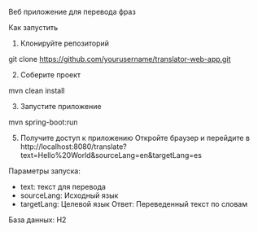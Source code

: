 Веб приложение для перевода фраз

Как запустить

1. Клонируйте репозиторий
    
git clone https://github.com/yourusername/translator-web-app.git

2. Соберите проект
    
mvn clean install
    
3. Запустите приложение

mvn spring-boot:run
    
5. Получите доступ к приложению
    Откройте браузер и перейдите в http://localhost:8080/translate?text=Hello%20World&sourceLang=en&targetLang=es
   
Параметры запуска:
  - text: текст для перевода 
  - sourceLang: Исходный язык 
  - targetLang: Целевой язык 
Ответ: Переведенный текст по словам 

База данных: H2
